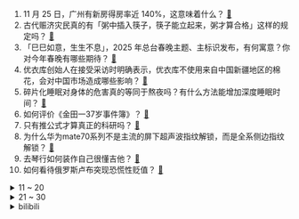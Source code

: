 1. 11 月 25 日，广州有新房得房率近 140%，这意味着什么？ [:link:](https://www.zhihu.com/question/5269939473)
2. 古代赈济灾民真的有「粥中插入筷子，筷子能立起来，粥才算合格」这样的规定吗？ [:link:](https://www.zhihu.com/question/667304316)
3. 「巳巳如意，生生不息」，2025 年总台春晚主题、主标识发布，有何寓意？你对今年春晚有哪些期待？ [:link:](https://www.zhihu.com/question/5462287376)
4. 优衣库创始人在接受采访时明确表示，优衣库不使用来自中国新疆地区的棉花，会对中国市场造成哪些影响？ [:link:](https://www.zhihu.com/question/5454949573)
5. 碎片化睡眠对身体的危害真的等同于熬夜吗？有什么方法能增加深度睡眠时间？ [:link:](https://www.zhihu.com/question/5350070955)
6. 如何评价《金田一37岁事件簿》？ [:link:](https://www.zhihu.com/question/266544113)
7. 只有推公式才算真正的科研吗？ [:link:](https://www.zhihu.com/question/4960093387)
8. 为什么华为mate70系列不是主流的屏下超声波指纹解锁，而是全系侧边指纹解锁？ [:link:](https://www.zhihu.com/question/5267770141)
9. 去琴行如何装作自己很懂吉他？ [:link:](https://www.zhihu.com/question/380338765)
10. 如何看待俄罗斯卢布突现恐慌性贬值？ [:link:](https://www.zhihu.com/question/5329170274)
<details>
<summary>11 ~ 20</summary>

11. 如何看待柳井正表态：要在中国扩大门店数量到3000家？ [:link:](https://www.zhihu.com/question/5455331825)
12. 美国国务院将赴华旅行提醒由三级降为二级，移除「D」字标注，出于哪些考虑？释放了什么信号？ [:link:](https://www.zhihu.com/question/5353505456)
13. 请问在最新一期的《再见爱人》节目中，当李行亮崩溃痛哭时，你是否也能感受到他内心的情感波澜与深切痛苦？ [:link:](https://www.zhihu.com/question/5383097549)
14. 江苏一甜品店商标「奥莉花」被指侵权「奥利奥」，被裁定商标无效，这一裁定结果是否合理？ [:link:](https://www.zhihu.com/question/5394809395)
15. 红米K80把这个系列的热度推向了又一高峰，甚至一度盖过了大哥小米15，为什么？ [:link:](https://www.zhihu.com/question/5129465832)
16. 胖东来养活了超 300 个代购账号，有的一个月卖近 250 万，对品牌形象有何影响？商业角度如何解读？ [:link:](https://www.zhihu.com/question/5459136213)
17. 既然无人机群无法拦截，那么未来战争还需要航母吗？ [:link:](https://www.zhihu.com/question/5324478064)
18. 如何看待 27 岁清华博士毕业生任上海交大人工智能学院助理教授、博导，他在人工智能领域有哪些研究成果？ [:link:](https://www.zhihu.com/question/5363686320)
19. NBA哪些球员的生涯末期反而是巅峰？ [:link:](https://www.zhihu.com/question/399531887)
20. 《大明王朝 1566》中六必居的老板，时时刻刻被锦衣卫给监视着，那他怎么做生意？ [:link:](https://www.zhihu.com/question/443259905)
</details>
<details>
<summary>21 ~ 30</summary>

21. 有哪些有趣的地名？ [:link:](https://www.zhihu.com/question/35058870)
22. 如何看待 94 岁巴菲特公布后事安排，称将捐赠股份，只留 0.5% 个人财富给三个孩子？ [:link:](https://www.zhihu.com/question/5263362213)
23. 李行亮质问麦琳「女儿爱吃苹果，你拼命说梨好，是对她好吗」，这种教育方式对孩子成长有什么影响？ [:link:](https://www.zhihu.com/question/5371794004)
24. 在 2024 的养娃生活中，你遇到了哪些新的挑战？做了哪些在你看来非常重要的决定？ [:link:](https://www.zhihu.com/question/5298502958)
25. 如果三国人物全员二周目，故事会发生什么改变？ [:link:](https://www.zhihu.com/question/616077450)
26. 你们有没有被家里的宠物气到要死的时候? [:link:](https://www.zhihu.com/question/350272082)
27. 如何看待荣耀 Magic7 系列手机定价 4499 元起，在今年的新旗舰中竞争力如何？ [:link:](https://www.zhihu.com/question/2605820476)
28. 你认为跑步最忌讳的是什么？ [:link:](https://www.zhihu.com/question/641791126)
29. 为什么要吐槽python游标卡尺，难道吐槽的人写代码不缩进的么？ [:link:](https://www.zhihu.com/question/57596913)
30. 写小说被读者喷得很郁闷，怎么缓解？ [:link:](https://www.zhihu.com/question/1184658971)
</details><details>
<summary>bilibili</summary>

</details>